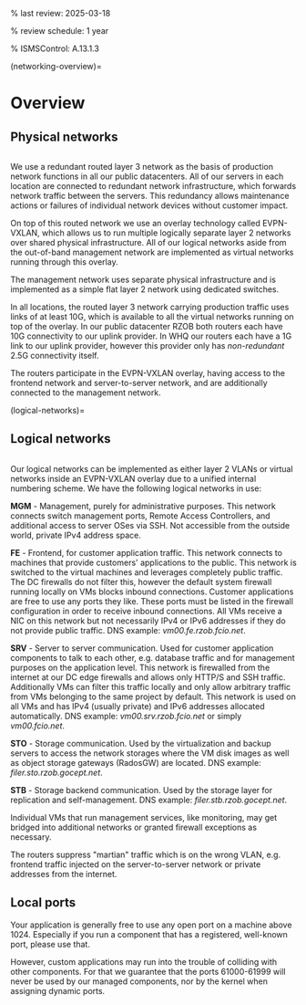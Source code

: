 % last review: 2025-03-18

% review schedule: 1 year

% ISMSControl: A.13.1.3


(networking-overview)=

# Overview

## Physical networks

```{image} physical.png
```

We use a redundant routed layer 3 network as the basis of production network
functions in all our public datacenters. All of our servers in each location are
connected to redundant network infrastructure, which forwards network traffic
between the servers. This redundancy allows maintenance actions or failures of
individual network devices without customer impact.

On top of this routed network we use an overlay technology called EVPN-VXLAN,
which allows us to run multiple logically separate layer 2 networks over shared
physical infrastructure. All of our logical networks aside from the out-of-band
management network are implemented as virtual networks running through this
overlay.

The management network uses separate physical infrastructure and is implemented
as a simple flat layer 2 network using dedicated switches.

In all locations, the routed layer 3 network carrying production traffic uses
links of at least 10G, which is available to all the virtual networks running on
top of the overlay. In our public datacenter RZOB both routers each have 10G
connectivity to our uplink provider. In WHQ our routers each have a 1G link to
our uplink provider, however this provider only has *non-redundant* 2.5G
connectivity itself.

The routers participate in the EVPN-VXLAN overlay, having access to the frontend
network and server-to-server network, and are additionally connected to the
management network.

(logical-networks)=

## Logical networks

```{image} logical.png
```

Our logical networks can be implemented as either layer 2 VLANs or virtual
networks inside an EVPN-VXLAN overlay due to a unified internal numbering
scheme. We have the following logical networks in use:

**MGM** - Management, purely for administrative purposes. This network connects
switch management ports, Remote Access Controllers, and additional access to
server OSes via SSH. Not accessible from the outside world, private IPv4 address
space.

**FE** - Frontend, for customer application traffic. This network connects to
machines that provide customers' applications to the public. This network is
switched to the virtual machines and leverages completely public traffic. The DC
firewalls do not filter this, however the default system firewall running
locally on VMs blocks inbound connections. Customer applications are free to use
any ports they like. These ports must be listed in the firewall configuration in
order to receive inbound connections. All VMs receive a NIC on this network but
not necessarily IPv4 or IPv6 addresses if they do not provide public
traffic. DNS example: *vm00.fe.rzob.fcio.net*.

**SRV** - Server to server communication. Used for customer application
components to talk to each other, e.g. database traffic and for management
purposes on the application level. This network is firewalled from the internet
at our DC edge firewalls and allows only HTTP/S and SSH traffic. Additionally
VMs can filter this traffic locally and only allow arbitrary traffic from VMs
belonging to the same project by default. This network is used on all VMs and
has IPv4 (usually private) and IPv6 addresses allocated automatically. DNS
example: *vm00.srv.rzob.fcio.net* or simply *vm00.fcio.net*.

**STO** - Storage communication. Used by the virtualization and backup servers
to access the network storages where the VM disk images as well as object
storage gateways (RadosGW) are located. DNS example:
*filer.sto.rzob.gocept.net*.

**STB** - Storage backend communication. Used by the storage layer for
replication and self-management. DNS example: *filer.stb.rzob.gocept.net*.

Individual VMs that run management services, like monitoring, may get bridged
into additional networks or granted firewall exceptions as necessary.

The routers suppress "martian" traffic which is on the wrong VLAN,
e.g. frontend traffic injected on the server-to-server network or private
addresses from the internet.


## Local ports

Your application is generally free to use any open port on a machine
above 1024. Especially if you run a component that has a registered, well-known
port, please use that.

However, custom applications may run into the trouble of colliding with other
components. For that we guarantee that the ports 61000-61999 will never be used
by our managed components, nor by the kernel when assigning dynamic ports.
